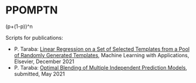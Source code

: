 # PPOMPTN

(p+(1-p))^n

Scripts for publications:
* P. Taraba: [Linear Regression on a Set of Selected Templates from a Pool of Randomly Generated Templates](https://www.sciencedirect.com/science/article/pii/S2666827021000633), Machine Learning with Applications, Elsevier, December 2021
* P. Taraba: [Optimal Blending of Multiple Independent Prediction Models](https://www.researchgate.net/publication/362023894_Optimal_blending_of_multiple_independent_prediction_models), submitted, May 2021
